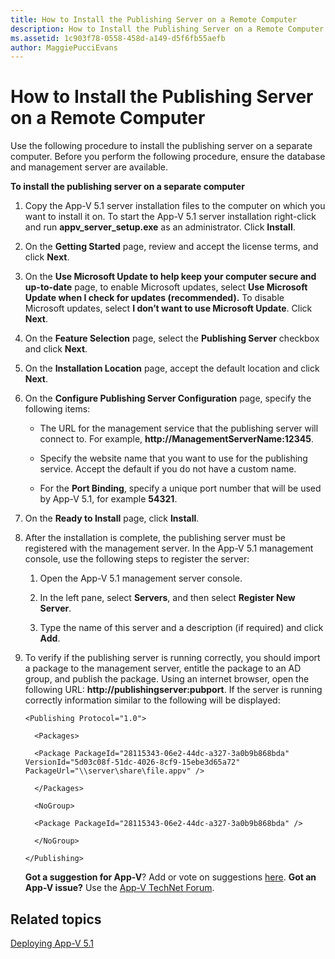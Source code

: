 ```yaml
---
title: How to Install the Publishing Server on a Remote Computer
description: How to Install the Publishing Server on a Remote Computer
ms.assetid: 1c903f78-0558-458d-a149-d5f6fb55aefb
author: MaggiePucciEvans
---
```


# How to Install the Publishing Server on a Remote Computer


Use the following procedure to install the publishing server on a separate computer. Before you perform the following procedure, ensure the database and management server are available.

**To install the publishing server on a separate computer**

1.  Copy the App-V 5.1 server installation files to the computer on which you want to install it on. To start the App-V 5.1 server installation right-click and run **appv\_server\_setup.exe** as an administrator. Click **Install**.

2.  On the **Getting Started** page, review and accept the license terms, and click **Next**.

3.  On the **Use Microsoft Update to help keep your computer secure and up-to-date** page, to enable Microsoft updates, select **Use Microsoft Update when I check for updates (recommended).** To disable Microsoft updates, select **I don’t want to use Microsoft Update**. Click **Next**.

4.  On the **Feature Selection** page, select the **Publishing Server** checkbox and click **Next**.

5.  On the **Installation Location** page, accept the default location and click **Next**.

6.  On the **Configure Publishing Server Configuration** page, specify the following items:

    -   The URL for the management service that the publishing server will connect to. For example, **http://ManagementServerName:12345**.

    -   Specify the website name that you want to use for the publishing service. Accept the default if you do not have a custom name.

    -   For the **Port Binding**, specify a unique port number that will be used by App-V 5.1, for example **54321**.

7.  On the **Ready to Install** page, click **Install**.

8.  After the installation is complete, the publishing server must be registered with the management server. In the App-V 5.1 management console, use the following steps to register the server:

    1.  Open the App-V 5.1 management server console.

    2.  In the left pane, select **Servers**, and then select **Register New Server**.

    3.  Type the name of this server and a description (if required) and click **Add**.

9.  To verify if the publishing server is running correctly, you should import a package to the management server, entitle the package to an AD group, and publish the package. Using an internet browser, open the following URL: **http://publishingserver:pubport**. If the server is running correctly information similar to the following will be displayed:

    `<Publishing Protocol="1.0">`

    `  <Packages>`

    `  <Package PackageId="28115343-06e2-44dc-a327-3a0b9b868bda" VersionId="5d03c08f-51dc-4026-8cf9-15ebe3d65a72" PackageUrl="\\server\share\file.appv" />`

    `  </Packages>`

    `  <NoGroup>`

    `  <Package PackageId="28115343-06e2-44dc-a327-3a0b9b868bda" />`

    `  </NoGroup>`

    `</Publishing>`

    **Got a suggestion for App-V**? Add or vote on suggestions [here](http://appv.uservoice.com/forums/280448-microsoft-application-virtualization). **Got an App-V issue?** Use the [App-V TechNet Forum](https://social.technet.microsoft.com/Forums/home?forum=mdopappv).

## Related topics


[Deploying App-V 5.1](deploying-app-v-51.md)

 

 





